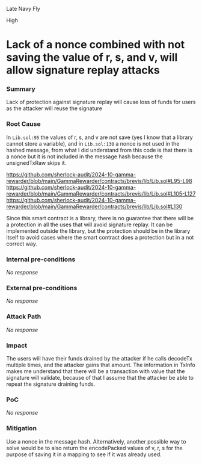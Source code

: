 Late Navy Fly

High

# Lack of a nonce combined with not saving the value of r, s, and v, will allow signature replay attacks

### Summary

Lack of protection against signature replay will cause loss of funds for users as the attacker will reuse the signature

### Root Cause

In `Lib.sol:95` the values of r, s, and v are not save (yes I know that a library cannot store a variable), and in `Lib.sol:130` a nonce is not used in the hashed message, from what I did understand from this code is that there is a nonce but it is not included in the message hash because the unsignedTxRaw skips it.

https://github.com/sherlock-audit/2024-10-gamma-rewarder/blob/main/GammaRewarder/contracts/brevis/lib/Lib.sol#L95-L98
https://github.com/sherlock-audit/2024-10-gamma-rewarder/blob/main/GammaRewarder/contracts/brevis/lib/Lib.sol#L105-L127
https://github.com/sherlock-audit/2024-10-gamma-rewarder/blob/main/GammaRewarder/contracts/brevis/lib/Lib.sol#L130

Since this smart contract is a library, there is no guarantee that there will be a protection in all the uses that will avoid signature replay. It can be implemented outside the library, but the protection should be in the library itself to avoid cases where the smart contract does a protection but in a not correct way.

### Internal pre-conditions

_No response_

### External pre-conditions

_No response_

### Attack Path

_No response_

### Impact

The users will have their funds drained by the attacker if he calls decodeTx multiple times, and the attacker gains that amount. The information in TxInfo makes me understand that there will be a transaction with value that the signature will validate, because of that I assume that the attacker be able to repeat the signature draining funds.

### PoC

_No response_

### Mitigation

Use a nonce in the message hash. Alternatively, another possible way to solve would be to also return the encodePacked values of v, r, s for the purpose of saving it in a mapping to see if it was already used.